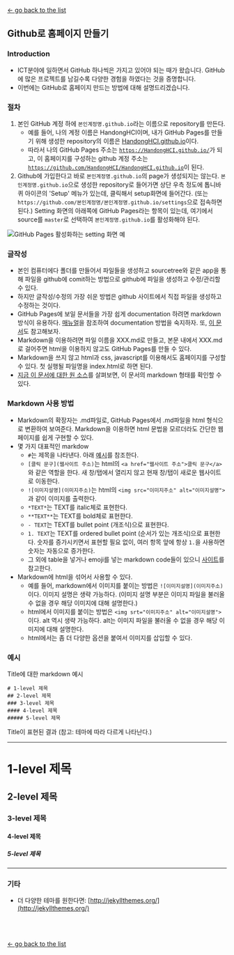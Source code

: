 [← go back to the list](README.md)

## Github로 홈페이지 만들기

### Introduction
- ICT분야에 일하면서 GitHub 하나씩은 가지고 있어야 되는 때가 왔습니다. GitHub에 많은 프로젝트를 남길수록 다양한 경험을 하였다는 것을 증명합니다.
- 이번에는 GitHub로 홈페이지 만드는 방법에 대해 설명드리겠습니다.

### 절차
1. 본인 GitHub 계정 하에 `본인계정명.github.io`라는 이름으로 repository를 만든다.
    - 예를 들어, 나의 계정 이름은 HandongHCI이며, 내가 GitHub Pages를 만들기 위해 생성한 repository의 이름은 [HandongHCI.github.io](https://HandongHCI.github.io)이다.
    - 따라서 나의 GitHub Pages 주소는 [`https://HandongHCI.github.io/`](https://HandongHCI.github.io/)가 되고, 이 홈페이지를 구성하는 github 계정 주소는 [`https://github.com/HandongHCI/HandongHCI.github.io`](https://github.com/HandongHCI/HandongHCI.github.io)이 된다.
2. Github에 가입한다고 바로 `본인계정명.github.io`의 page가 생성되지는 않는다. `본인계정명.github.io`으로 생성한 repository로 들어가면 상단 우측 정도에 톱니바퀴 아이콘의 'Setup' 메뉴가 있는데, 클릭해서 setup화면에 들어간다. (또는 `https://github.com/본인계정명/본인계정명.github.io/settings`으로 접속하면 된다.) Setting 화면의 아래쪽에 GitHub Pages라는 항목이 있는데, 여기에서 source를 `master`로 선택하여 `본인계정명.github.io`를 활성화해야 된다.

![GitHub Pages 활성화하는 setting 화면 예](img/GithubHomepageSetting.png)

### 글작성
- 본인 컴퓨터에다 폴더를 만들어서 파일들을 생성하고 sourcetree와 같은 app을 통해 파일을 github에 comit하는 방법으로 github에 파일을 생성하고 수정/관리할 수 있다.
- 하지만 글작성/수정의 가장 쉬운 방법은 github 사이트에서 직접 파일을 생성하고 수정하는 것이다.
- GitHub Pages에 보일 문서들을 가장 쉽게 documentation 하려면 markdown 방식이 유용하다. [매뉴얼](https://guides.github.com/features/mastering-markdown/)을 참조하여 documentation 방법을 숙지하자. 또, [이 문서](https://docs.github.com/en/github/writing-on-github/basic-writing-and-formatting-syntax#using-emoji)도 참고해보자.
- Markdown을 이용하려면 파일 이름을 XXX.md로 만들고, 본문 내에서 XXX.md로 걸어주면 html을 이용하지 않고도 GitHub Pages를 만들 수 있다.
- Markdown을 쓰지 않고 html과 css, javascript를 이용해서도 홈페이지를 구성할 수 있다. 첫 실행될 파일명을 index.html로 하면 된다.
- [지금 이 문서에 대한 원 소스](https://github.com/HandongHCI/HandongHCI.github.io/blob/master/Tutorials/GithubHomepage.md)를 살펴보면, 이 문서의 markdown 형태를 확인할 수 있다.

### Markdown 사용 방법
- Markdown의 확장자는 .md파일로, GitHub Pages에서 .md파일을 html 형식으로 변환하여 보여준다. Markdown을 이용하면 html 문법을 모르더라도 간단한 웹페이지를 쉽게 구현할 수 있다.
- 몇 가지 대표적인 markdow 
	- `#`는 제목을 나타낸다. 아래 [예시](#예시)를 참조한다.
	- `[클릭 문구](웹사이트 주소)`는 html의 `<a href="웹사이트 주소">클릭 문구</a>`와 같은 역할을 한다. 새 창/탭에서 열리지 않고 현재 창/탭이 새로운 웹사이트로 이동한다.
	- `![이미지설명](이미지주소)`는 html의 `<img src="이미지주소" alt="이미지설명">`과 같이 이미지를 출력한다.
	- `*TEXT*`는 TEXT를 italic체로 표현한다.
	- `**TEXT**`는 TEXT를 bold체로 표현한다.
	- `- TEXT`는 TEXT를 bullet point (개조식)으로 표현한다.
	- `1. TEXT`는 TEXT를 ordered bullet point (순서가 있는 개조식)으로 표현한다. 숫자를 증가시키면서 표현할 필요 없이, 여러 항목 앞에 항상 `1.`을 사용하면 숫자는 자동으로 증가한다.
	- 그 외에 table을 넣거나 emoji를 넣는 markdown code들이 있으니 [사이트](https://docs.github.com/en/github/writing-on-github/basic-writing-and-formatting-syntax#using-emoji)를 참고한다.
- Markdown에 html을 섞어서 사용할 수 있다.
	- 예를 들어, markdown에서 이미지를 붙이는 방법은 `![이미지설명](이미지주소)`이다. 이미지 설명은 생략 가능하다. (이미지 설명 부분은 이미지 파일을 불러올 수 없을 경우 해당 이미지에 대해 설명한다.)
	- html에서 이미지를 붙이는 방법은 `<img srt="이미지주소" alt="이미지설명">`이다. alt 역시 생략 가능하다. alt는 이미지 파일을 불러올 수 없을 경우 해당 이미지에 대해 설명한다.
	- html에서는 좀 더 다양한 옵션을 붙여서 이미지를 삽입할 수 있다.


### 예시

Title에 대한 markdown 예시
```
# 1-level 제목
## 2-level 제목
### 3-level 제목
#### 4-level 제목
##### 5-level 제목
```

Title이 표현된 결과 (참고: 테마에 따라 다르게 나타난다.)

---
# 1-level 제목
## 2-level 제목
### 3-level 제목
#### 4-level 제목
##### 5-level 제목
---


### 기타
- 더 다양한 테마를 원한다면: [http://jekyllthemes.org/](http://jekyllthemes.org/)

<br><br><br>
[← go back to the list](https://HandongHCI.github.io/Tutorials)

